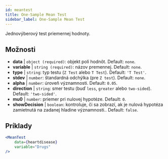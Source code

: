 ```yaml
---
id: meantest
title: One-Sample Mean Test
sidebar_label: One-Sample Mean Test
---
```


Jednovýberový test priemernej hodnoty.

## Možnosti

* __data__ | `object (required)`: objekt polí hodnôt. Default: `none`.
* __variable__ | `string (required)`: názov premennej. Default: `none`.
* __type__ | `string`: typ testu (`Z Test` alebo `T Test`). Default: `'T Test'`.
* __stdev__ | `number`: štandardná odchýlka (pre `Z test`). Default: `none`.
* __alpha__ | `number`: úroveň významnosti. Default: `0.05`.
* __direction__ | `string`: smer testu (buď `less`, `greater` alebo `two-sided`). Default: `'two-sided'`.
* __mu0__ | `number`: priemer pri nulovej hypotéze. Default: `0`.
* __showDecision__ | `boolean`: kontroluje, či sa zobrazí, ak je nulová hypotéza zamietnutá na zadanej hladine významnosti.. Default: `false`.


## Príklady

```jsx live
<MeanTest
    data={heartdisease} 
    variable="Drugs"
/>
```
